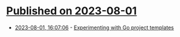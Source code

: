 # [Published on 2023-08-01](index.md)

* [2023-08-01, 16:07:06](https://lobste.rs/s/0jaeu8/experimenting_with_go_project_templates) - [Experimenting with Go project templates](https://go.dev/blog/gonew)
